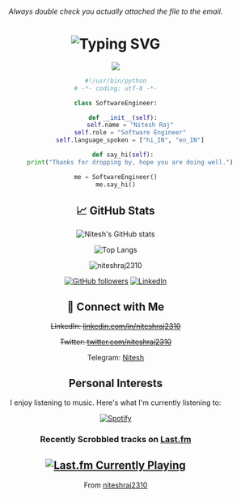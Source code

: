 <!-- ADVICE:START -->
<p align="center"><br><i>Always double check you actually attached the file to the email.</i><br></p>
<!-- ADVICE:END -->

#

<div align="center">

# ![Typing SVG](https://readme-typing-svg.demolab.com?font=Google+Sans&size=45&letterSpacing=-1px&pause=1000&color=F7F7F7&vCenter=true&width=501&height=62&lines=Hey+there!+Nitesh+here.+%F0%9F%91%8B)

<img align="center" src='https://github.githubassets.com/images/mona-whisper.gif'/>

```python
#!/usr/bin/python
# -*- coding: utf-8 -*-

class SoftwareEngineer:

    def __init__(self):
        self.name = "Nitesh Raj"
        self.role = "Software Engineer"
        self.language_spoken = ["hi_IN", "en_IN"]

    def say_hi(self):
        print("Thanks for dropping by, hope you are doing well.")

me = SoftwareEngineer()
me.say_hi()
```

## 📈 GitHub Stats

![Nitesh's GitHub stats](https://github-readme-stats.vercel.app/api?username=niteshraj2310&show_icons=true&theme=radical)

![Top Langs](https://github-readme-stats.vercel.app/api/top-langs/?username=niteshraj2310&layout=compact&theme=radical)

<img src="https://komarev.com/ghpvc/?username=niteshraj2310" alt="niteshraj2310" />

[![GitHub followers](https://img.shields.io/github/followers/niteshraj2310?label=Follow&style=social)](https://github.com/niteshraj2310)
[![LinkedIn](https://img.shields.io/badge/LinkedIn-Connect-blue)](https://www.linkedin.com/in/niteshraj2310/)

## 🔗 Connect with Me

~~LinkedIn: [linkedin.com/in/niteshraj2310](https://www.linkedin.com/in/niteshraj2310/)~~

~~Twitter: [twitter.com/niteshraj2310](https://twitter.com/niteshraj2310)~~

Telegram: [Nitesh](https://nitesh_231.t.me)

## Personal Interests
I enjoy listening to music. Here's what I'm currently listening to:

[![Spotify](https://niteshraj2310.vercel.app/api/spotify?background_color=0d1117&border_color=ffffff)](https://open.spotify.com/user/31q5snghatrgxp4wdimqgjngaeby)

### Recently Scrobbled tracks on [Last.fm](last.fm)
[![Last.fm Currently Playing](https://lastfm-recently-played.vercel.app/api?user=nitesh231)](https://www.last.fm/user/nitesh231)
---
From [niteshraj2310](https://github.com/niteshraj2310)

</div>
